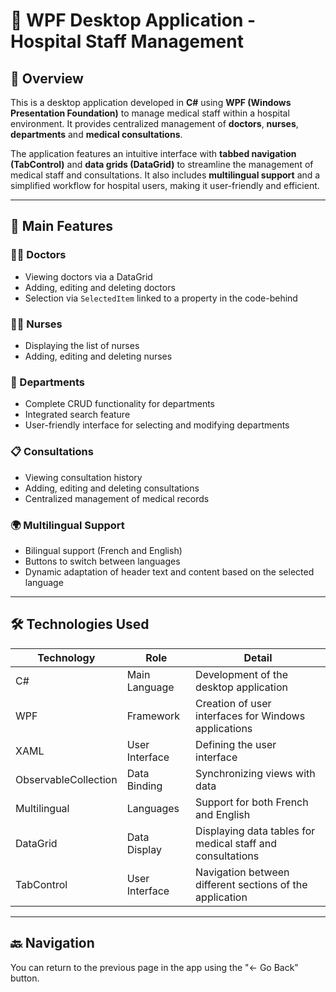 # 🏥 WPF Desktop Application - Hospital Staff Management

## 🧾 Overview

This is a desktop application developed in **C#** using **WPF (Windows Presentation Foundation)** to manage medical staff within a hospital environment. It provides centralized management of **doctors**, **nurses**, **departments** and **medical consultations**.

The application features an intuitive interface with **tabbed navigation (TabControl)** and **data grids (DataGrid)** to streamline the management of medical staff and consultations. It also includes **multilingual support** and a simplified workflow for hospital users, making it user-friendly and efficient.

---

## 🚀 Main Features

### 👨‍⚕️ Doctors

- Viewing doctors via a DataGrid  
- Adding, editing and deleting doctors  
- Selection via `SelectedItem` linked to a property in the code-behind  

### 🧑‍⚕️ Nurses

- Displaying the list of nurses  
- Adding, editing and deleting nurses  

### 🏢 Departments

- Complete CRUD functionality for departments  
- Integrated search feature  
- User-friendly interface for selecting and modifying departments  

### 📋 Consultations

- Viewing consultation history  
- Adding, editing and deleting consultations  
- Centralized management of medical records  

### 🌍 Multilingual Support

- Bilingual support (French and English)  
- Buttons to switch between languages  
- Dynamic adaptation of header text and content based on the selected language  

---

## 🛠️ Technologies Used

| Technology           | Role                  | Detail                                                          |
|----------------------|-----------------------|-----------------------------------------------------------------|
| C#                   | Main Language          | Development of the desktop application                          |
| WPF                  | Framework              | Creation of user interfaces for Windows applications            |
| XAML                 | User Interface         | Defining the user interface                                     |
|ObservableCollection   | Data Binding           | Synchronizing views with data                                   |
|Multilingual          | Languages              | Support for both French and English                             |
|DataGrid             | Data Display           | Displaying data tables for medical staff and consultations      |
|TabControl            | User Interface         | Navigation between different sections of the application        |

---

## 🔙 Navigation

You can return to the previous page in the app using the "← Go Back" button.
